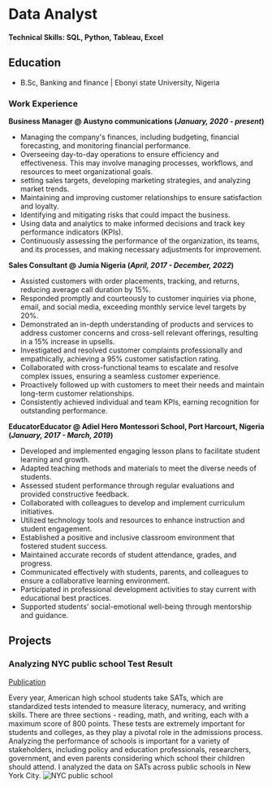 # Data Analyst

#### Technical Skills: SQL, Python, Tableau, Excel

## Education
- B.Sc, Banking and finance | Ebonyi state University, Nigeria

### Work Experience
**Business Manager @ Austyno communications (_January, 2020 - present_)**
- Managing the company's finances, including budgeting, financial forecasting, and monitoring financial performance.
- Overseeing day-to-day operations to ensure efficiency and effectiveness. This may involve managing processes, workflows, and resources to meet organizational goals.
- setting sales targets, developing marketing strategies, and analyzing market trends.
- Maintaining and improving customer relationships to ensure satisfaction and loyalty.
-  Identifying and mitigating risks that could impact the business.
-  Using data and analytics to make informed decisions and track key performance indicators (KPIs).
-  Continuously assessing the performance of the organization, its teams, and its processes, and making necessary adjustments for improvement.

**Sales Consultant @ Jumia Nigeria (_April, 2017 - December, 2022_)**
- Assisted customers with order placements, tracking, and returns, reducing average call duration by 15%.
- Responded promptly and courteously to customer inquiries via phone, email, and social media, exceeding monthly service level targets by 20%.
- Demonstrated an in-depth understanding of products and services to address customer concerns and cross-sell relevant offerings, resulting in a 15% increase in upsells.
- Investigated and resolved customer complaints professionally and empathically, achieving a 95% customer satisfaction rating.
- Collaborated with cross-functional teams to escalate and resolve complex issues, ensuring a seamless customer experience.
- Proactively followed up with customers to meet their needs and maintain long-term customer relationships.
- Consistently achieved individual and team KPIs, earning recognition for outstanding performance.

**EducatorEducator @ Adiel Hero Montessori School, Port Harcourt, Nigeria (_January, 2017 - March, 2019_)**
- Developed and implemented engaging lesson plans to facilitate student learning and growth.
- Adapted teaching methods and materials to meet the diverse needs of students.
- Assessed student performance through regular evaluations and provided constructive feedback.
- Collaborated with colleagues to develop and implement curriculum initiatives.
- Utilized technology tools and resources to enhance instruction and student engagement.
- Established a positive and inclusive classroom environment that fostered student success.
- Maintained accurate records of student attendance, grades, and progress.
- Communicated effectively with students, parents, and colleagues to ensure a collaborative learning environment.
- Participated in professional development activities to stay current with educational best practices.
- Supported students’ social-emotional well-being through mentorship and guidance.

## Projects
### Analyzing NYC public school Test Result
[Publication](https://www.)

Every year, American high school students take SATs, which are standardized tests intended to measure literacy, numeracy, and writing skills. There are three sections - reading, math, and writing, each with a maximum score of 800 points. These tests are extremely important for students and colleges, as they play a pivotal role in the admissions process.
Analyzing the performance of schools is important for a variety of stakeholders, including policy and education professionals, researchers, government, and even parents considering which school their children should attend.
I analyzed the data on SATs across public schools in New York City.
![NYC public school](assets/image.png)
